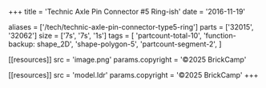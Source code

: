 +++
title = 'Technic Axle Pin Connector #5 Ring-ish'
date  = '2016-11-19'

aliases = ['/tech/technic-axle-pin-connector-type5-ring']
parts = ['32015', '32062']
size  = ['7s', '7s', '1s']
tags  = [
  'partcount-total-10',
  'function-backup: shape_2D',
  'shape-polygon-5',
  'partcount-segment-2',
]

[[resources]]
src              = 'image.png'
params.copyright = '©2025 BrickCamp'

[[resources]]
src              = 'model.ldr'
params.copyright = '©2025 BrickCamp'
+++
